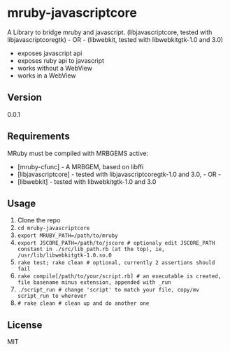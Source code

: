mruby-javascriptcore
=========

A Library to bridge mruby and javascript. (libjavascriptcore, tested with libjavascriptcoregtk) - OR -
                                          (libwebkit, tested with libwebkitgtk-1.0 and 3.0)

  - exposes javascript api
  - exposes ruby api to javascript
  - works without a WebView
  - works in a WebView



Version
-

0.0.1

Requirements
-----------

MRuby must be compiled with MRBGEMS active:

* [mruby-cfunc] - A MRBGEM, based on libffi
* [libjavascriptcore] - tested with libjavascriptcoregtk-1.0 and 3.0, - OR -
* [libwebkit] - tested with libwebkitgtk-1.0 and 3.0

Usage
--------------

1. Clone the repo
2. `cd mruby-javascriptcore`
3. `export MRUBY_PATH=/path/to/mruby`
4. `export JSCORE_PATH=/path/to/jscore # optionaly edit JSCORE_PATH constant in ./src/lib_path.rb (at the top), ie, /usr/lib/libwebkitgtk-1.0.so.0`
5. `rake test; rake clean # optional, currently 2 assertions should fail`
6. `rake compile[/path/to/your/script.rb] # an executable is created, file basename minus extension, appended with _run`
7. `./script_run # change 'script' to match your file, copy/mv script_run to wherever` 
8. `# rake clean # clean up and do another one`


License
-

MIT
